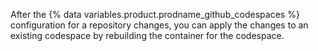 After the {% data variables.product.prodname_github_codespaces %} configuration for a repository changes, you can apply the changes to an existing codespace by rebuilding the container for the codespace.
